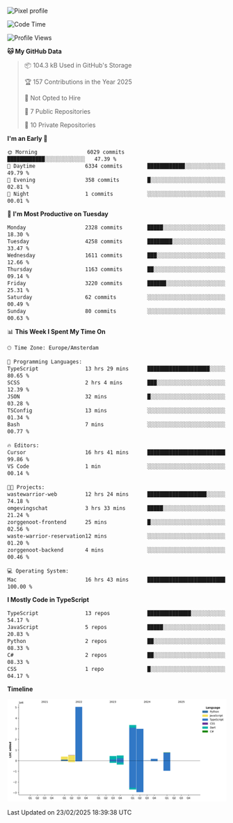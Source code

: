 ![Pixel profile](https://pixel-profile.vercel.app/api/github-stats?username=Atchferox&screen_effect=true&theme=rainbow
)


<!--START_SECTION:waka-->
![Code Time](http://img.shields.io/badge/Code%20Time-543%20hrs%2059%20mins-blue)

![Profile Views](http://img.shields.io/badge/Profile%20Views-0-blue)

**🐱 My GitHub Data** 

> 📦 104.3 kB Used in GitHub's Storage 
 > 
> 🏆 157 Contributions in the Year 2025
 > 
> 🚫 Not Opted to Hire
 > 
> 📜 7 Public Repositories 
 > 
> 🔑 10 Private Repositories 
 > 
**I'm an Early 🐤** 

```text
🌞 Morning                6029 commits        ████████████░░░░░░░░░░░░░   47.39 % 
🌆 Daytime                6334 commits        ████████████░░░░░░░░░░░░░   49.79 % 
🌃 Evening                358 commits         █░░░░░░░░░░░░░░░░░░░░░░░░   02.81 % 
🌙 Night                  1 commits           ░░░░░░░░░░░░░░░░░░░░░░░░░   00.01 % 
```
📅 **I'm Most Productive on Tuesday** 

```text
Monday                   2328 commits        █████░░░░░░░░░░░░░░░░░░░░   18.30 % 
Tuesday                  4258 commits        ████████░░░░░░░░░░░░░░░░░   33.47 % 
Wednesday                1611 commits        ███░░░░░░░░░░░░░░░░░░░░░░   12.66 % 
Thursday                 1163 commits        ██░░░░░░░░░░░░░░░░░░░░░░░   09.14 % 
Friday                   3220 commits        ██████░░░░░░░░░░░░░░░░░░░   25.31 % 
Saturday                 62 commits          ░░░░░░░░░░░░░░░░░░░░░░░░░   00.49 % 
Sunday                   80 commits          ░░░░░░░░░░░░░░░░░░░░░░░░░   00.63 % 
```


📊 **This Week I Spent My Time On** 

```text
🕑︎ Time Zone: Europe/Amsterdam

💬 Programming Languages: 
TypeScript               13 hrs 29 mins      ████████████████████░░░░░   80.65 % 
SCSS                     2 hrs 4 mins        ███░░░░░░░░░░░░░░░░░░░░░░   12.39 % 
JSON                     32 mins             █░░░░░░░░░░░░░░░░░░░░░░░░   03.28 % 
TSConfig                 13 mins             ░░░░░░░░░░░░░░░░░░░░░░░░░   01.34 % 
Bash                     7 mins              ░░░░░░░░░░░░░░░░░░░░░░░░░   00.77 % 

🔥 Editors: 
Cursor                   16 hrs 41 mins      █████████████████████████   99.86 % 
VS Code                  1 min               ░░░░░░░░░░░░░░░░░░░░░░░░░   00.14 % 

🐱‍💻 Projects: 
wastewarrior-web         12 hrs 24 mins      ███████████████████░░░░░░   74.18 % 
omgevingschat            3 hrs 33 mins       █████░░░░░░░░░░░░░░░░░░░░   21.24 % 
zorggenoot-frontend      25 mins             █░░░░░░░░░░░░░░░░░░░░░░░░   02.56 % 
waste-warrior-reservation12 mins             ░░░░░░░░░░░░░░░░░░░░░░░░░   01.20 % 
zorggenoot-backend       4 mins              ░░░░░░░░░░░░░░░░░░░░░░░░░   00.46 % 

💻 Operating System: 
Mac                      16 hrs 43 mins      █████████████████████████   100.00 % 
```

**I Mostly Code in TypeScript** 

```text
TypeScript               13 repos            ██████████████░░░░░░░░░░░   54.17 % 
JavaScript               5 repos             █████░░░░░░░░░░░░░░░░░░░░   20.83 % 
Python                   2 repos             ██░░░░░░░░░░░░░░░░░░░░░░░   08.33 % 
C#                       2 repos             ██░░░░░░░░░░░░░░░░░░░░░░░   08.33 % 
CSS                      1 repo              █░░░░░░░░░░░░░░░░░░░░░░░░   04.17 % 
```



**Timeline**

![Lines of Code chart](https://raw.githubusercontent.com/Atchferox/Atchferox/main/assets/bar_graph.png)


 Last Updated on 23/02/2025 18:39:38 UTC
<!--END_SECTION:waka-->
